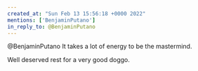 ```yaml
---
created_at: "Sun Feb 13 15:56:18 +0000 2022"
mentions: ['BenjaminPutano']
in_reply_to: @BenjaminPutano
---
```


@BenjaminPutano It takes a lot of energy to be the mastermind.

Well deserved rest for a very good doggo.